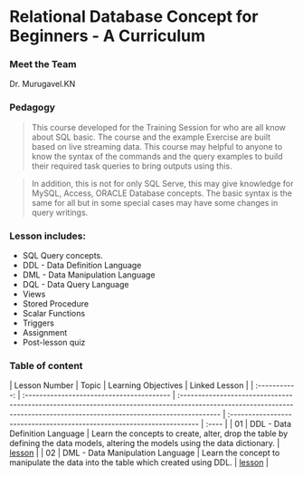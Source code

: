 # Relational Database Concept for Beginners - A Curriculum


### Meet the Team

Dr. Murugavel.KN


### Pedagogy

>This course developed for the Training Session for who are all know about SQL basic. The course and the example Exercise are built based on live streaming data. This course may helpful to anyone to know the syntax of the commands and the query examples to build their required task queries to bring outputs using this.

>In addition, this is not for only SQL Serve, this may give knowledge for MySQL, Access, ORACLE Database concepts. The basic syntax is the same for all but in some special cases may have some changes in query writings.


### Lesson includes:

- SQL Query concepts.
- DDL - Data Definition Language
- DML - Data Manipulation Language
- DQL - Data Query Language
- Views
- Stored Procedure
- Scalar Functions
- Triggers
- Assignment
- Post-lesson quiz

### Table of content

| Lesson Number | Topic | Learning Objectives | Linked Lesson |
| :-----------: | :---------------------------------------- | :----------------------------------------------------------------------------------------------------------------------------------------------------------------------- | :--------------------------------------------------------------------- | :---- |
| 01 | DDL - Data Definition Language | Learn the concepts to create, alter, drop the table by defining the data models, altering the models using the data dictionary. | [lesson](1-DDL-Language/README.md) |
| 02 | DML - Data Manipulation Language | Learn the concept to manipulate the data into the table which created using DDL. | [lesson](2-DML-Language/README.md) |
